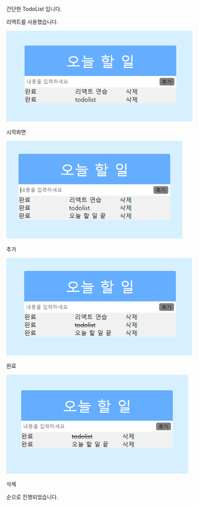 간단한 TodoList 입니다.

리액트를 사용했습니다.

![index](./capture/ima.PNG)


시작화면 

![index](./capture/insert.png)

추가

![index](./capture/check.png)

완료

![index](./capture/delete.png)

삭제 

순으로 진행되었습니다. 

